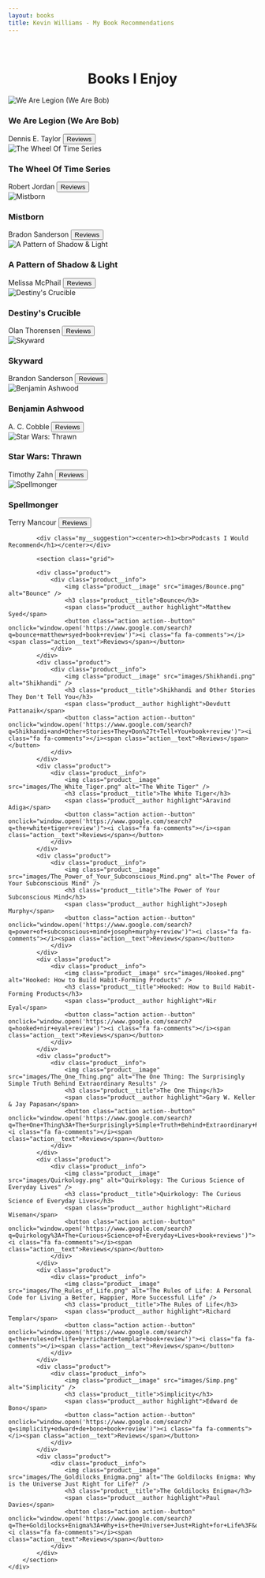 ```yaml
---
layout: books
title: Kevin Williams - My Book Recommendations
---
```

<head>
	<link rel="stylesheet" type="text/css" href="css/book_style.css" />
	<link rel="stylesheet" type="text/css" href="css/books_component.css" />
		<!-- Modernizr is used for flexbox fallback -->
	<script src="js/modernizr.custom.js"></script>
</head>
<div class="view">
	<div class="my__suggestion"><center><h1><br>Books I Enjoy</h1></center></div>
		<section class="grid">
			<div class="product">
				<div class="product__info">
					<img class="product__image" src="images/we_are_bob.png" alt="We Are Legion (We Are Bob)" />
					<h3 class="product__title">We Are Legion (We Are Bob)</h3>
					<span class="product__author highlight">Dennis E. Taylor</span>
					<button class="action action--button" onclick="window.open('https://www.google.com/search?q=we+are+legion+(we+are+bob)')"><i class="fa fa-comments"></i><span class="action__text">Reviews</span></button>
				</div>
			</div>
			<div class="product">
				<div class="product__info">
					<img class="product__image" src="images/wheel_of_time.png" alt="The Wheel Of Time Series" />
					<h3 class="product__title">The Wheel Of Time Series</h3>
					<span class="product__author highlight">Robert Jordan</span>
					<button class="action action--button" onclick="window.open('https://www.google.com/search?q=the+eye+of+the+world+reviews')"><i class="fa fa-comments"></i><span class="action__text">Reviews</span></button>
				</div>
			</div>
			<div class="product">
				<div class="product__info">
					<img class="product__image" src="images/Mistborn.png" alt="Mistborn" />
					<h3 class="product__title">Mistborn</h3>
					<span class="product__author highlight">Bradon Sanderson</span>
					<button class="action action--button" onclick="window.open('https://www.google.com/search?q=mistborn+reviews')"><i class="fa fa-comments"></i><span class="action__text">Reviews</span></button>
				</div>
			</div>
			<div class="product">
				<div class="product__info">
					<img class="product__image" src="images/pattern_of_shadow_and_light.png" alt="A Pattern of Shadow & Light" />
					<h3 class="product__title">A Pattern of Shadow & Light</h3>
					<span class="product__author highlight">Melissa McPhail</span>
					<button class="action action--button" onclick="window.open('https://www.google.com/search?q=a+pattern+of+shadow+and+light+reviews')"><i class="fa fa-comments"></i><span class="action__text">Reviews</span></button>
				</div>
			</div>
			<div class="product">
        			<div class="product__info">
					<img class="product__image" src="images/destiny_crucible.png" alt="Destiny's Crucible" />
					<h3 class="product__title">Destiny's Crucible</h3>
					<span class="product__author highlight">Olan Thorensen</span>
					<button class="action action--button" onclick="window.open('https://www.google.com/search?q=destiny's+crucible+reviews')"><i class="fa fa-comments"></i><span class="action__text">Reviews</span></button>
				</div>
        		</div>
			<div class="product">
				<div class="product__info">
					<img class="product__image" src="images/skyward.png" alt="Skyward" />
					<h3 class="product__title">Skyward</h3>
					<span class="product__author highlight">Brandon Sanderson</span>
					<button class="action action--button" onclick="window.open('https://www.google.com/search?q=skyward+review')"><i class="fa fa-comments"></i><span class="action__text">Reviews</span></button>
				</div>
			</div>		
			<div class="product">
				<div class="product__info">
					<img class="product__image" src="images/benjamin_ashwood.png" alt="Benjamin Ashwood" />
					<h3 class="product__title">Benjamin Ashwood</h3>
					<span class="product__author highlight">A. C. Cobble</span>
					<button class="action action--button" onclick="window.open('https://www.google.com/search?q=Benjamin+Ashwood+reviews')"><i class="fa fa-comments"></i><span class="action__text">Reviews</span></button>
				</div>
			</div>
			<div class="product">
				<div class="product__info">
					<img class="product__image" src="images/thrawn.png" alt="Star Wars: Thrawn" />
					<h3 class="product__title">Star Wars: Thrawn</h3>
					<span class="product__author highlight">Timothy Zahn</span>
					<button class="action action--button" onclick="window.open('https://www.google.com/search?q=star+wars+thrawn+review')"><i class="fa fa-comments"></i><span class="action__text">Reviews</span></button>
				</div>
			</div>
			<div class="product">
				<div class="product__info">
					<img class="product__image" src="images/spellmonger.png" alt="Spellmonger" />
					<h3 class="product__title">Spellmonger</h3>
					<span class="product__author highlight">Terry Mancour</span>
					<button class="action action--button" onclick="window.open('https://www.google.com/search?q=spellmonger+review')"><i class="fa fa-comments"></i><span class="action__text">Reviews</span></button>
				</div>
			</div>
		</section>

			<div class="my__suggestion"><center><h1><br>Podcasts I Would Recommend</h1></center></div>
			
			<section class="grid">
			
			<div class="product">
				<div class="product__info">
					<img class="product__image" src="images/Bounce.png" alt="Bounce" />
					<h3 class="product__title">Bounce</h3>
					<span class="product__author highlight">Matthew Syed</span>
					<button class="action action--button" onclick="window.open('https://www.google.com/search?q=bounce+matthew+syed+book+review')"><i class="fa fa-comments"></i><span class="action__text">Reviews</span></button>
				</div>
			</div>
			<div class="product">
				<div class="product__info">
					<img class="product__image" src="images/Shikhandi.png" alt="Shikhandi" />
					<h3 class="product__title">Shikhandi and Other Stories They Don't Tell You</h3>
					<span class="product__author highlight">Devdutt Pattanaik</span>
					<button class="action action--button" onclick="window.open('https://www.google.com/search?q=Shikhandi+and+Other+Stories+They+Don%27t+Tell+You+book+review')"><i class="fa fa-comments"></i><span class="action__text">Reviews</span></button>
				</div>
			</div>
			<div class="product">
				<div class="product__info">
					<img class="product__image" src="images/The_White_Tiger.png" alt="The White Tiger" />
					<h3 class="product__title">The White Tiger</h3>
					<span class="product__author highlight">Aravind Adiga</span>
					<button class="action action--button" onclick="window.open('https://www.google.com/search?q=the+white+tiger+review')"><i class="fa fa-comments"></i><span class="action__text">Reviews</span></button>
				</div>
			</div>
			<div class="product">
				<div class="product__info">
					<img class="product__image" src="images/The_Power_of_Your_Subconscious_Mind.png" alt="The Power of Your Subconscious Mind" />
					<h3 class="product__title">The Power of Your Subconscious Mind</h3>
					<span class="product__author highlight">Joseph Murphy</span>
					<button class="action action--button" onclick="window.open('https://www.google.com/search?q=power+of+subconscious+mind+joseph+murphy+review')"><i class="fa fa-comments"></i><span class="action__text">Reviews</span></button>
				</div>
			</div>
			<div class="product">
				<div class="product__info">
					<img class="product__image" src="images/Hooked.png" alt="Hooked: How to Build Habit-Forming Products" />
					<h3 class="product__title">Hooked: How to Build Habit-Forming Products</h3>
					<span class="product__author highlight">Nir Eyal</span>
					<button class="action action--button" onclick="window.open('https://www.google.com/search?q=hooked+nir+eyal+review')"><i class="fa fa-comments"></i><span class="action__text">Reviews</span></button>
				</div>
			</div>
			<div class="product">
				<div class="product__info">
					<img class="product__image" src="images/The_One_Thing.png" alt="The One Thing: The Surprisingly Simple Truth Behind Extraordinary Results" />
					<h3 class="product__title">The One Thing</h3>
					<span class="product__author highlight">Gary W. Keller & Jay Papasan</span>
					<button class="action action--button" onclick="window.open('https://www.google.com/search?q=The+One+Thing%3A+The+Surprisingly+Simple+Truth+Behind+Extraordinary+Results&oq=The+one+Thing%3A+The+Surprisingly+Simple+Truth+Behind+Extraordinary+Results')"><i class="fa fa-comments"></i><span class="action__text">Reviews</span></button>
				</div>
			</div>
			<div class="product">
				<div class="product__info">
					<img class="product__image" src="images/Quirkology.png" alt="Quirkology: The Curious Science of Everyday Lives" />
					<h3 class="product__title">Quirkology: The Curious Science of Everyday Lives</h3>
					<span class="product__author highlight">Richard Wiseman</span>
					<button class="action action--button" onclick="window.open('https://www.google.com/search?q=Quirkology%3A+The+Curious+Science+of+Everyday+Lives+book+reviews')"><i class="fa fa-comments"></i><span class="action__text">Reviews</span></button>
				</div>
			</div>
			<div class="product">
				<div class="product__info">
					<img class="product__image" src="images/The_Rules_of_Life.png" alt="The Rules of Life: A Personal Code for Living a Better, Happier, More Successful Life" />
					<h3 class="product__title">The Rules of Life</h3>
					<span class="product__author highlight">Richard Templar</span>
					<button class="action action--button" onclick="window.open('https://www.google.com/search?q=the+rules+of+life+by+richard+templar+book+review')"><i class="fa fa-comments"></i><span class="action__text">Reviews</span></button>
				</div>
			</div>
			<div class="product">
				<div class="product__info">
					<img class="product__image" src="images/Simp.png" alt="Simplicity" />
					<h3 class="product__title">Simplicity</h3>
					<span class="product__author highlight">Edward de Bono</span>
					<button class="action action--button" onclick="window.open('https://www.google.com/search?q=simplicity+edward+de+bono+book+review')"><i class="fa fa-comments"></i><span class="action__text">Reviews</span></button>
				</div>
			</div>
			<div class="product">
				<div class="product__info">
					<img class="product__image" src="images/The_Goldilocks_Enigma.png" alt="The Goldilocks Enigma: Why is the Universe Just Right for Life?" />
					<h3 class="product__title">The Goldilocks Enigma</h3>
					<span class="product__author highlight">Paul Davies</span>
					<button class="action action--button" onclick="window.open('https://www.google.com/search?q=The+Goldilocks+Enigma%3A+Why+is+the+Universe+Just+Right+for+Life%3F&oq=The+Goldilocks+Enigma%3A+Why+is+the+Universe+Just+Right+for+Life%3F')"><i class="fa fa-comments"></i><span class="action__text">Reviews</span></button>
				</div>
			</div>			
		</section>
	</div>
